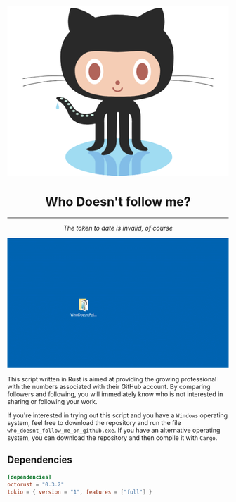 <div align="center">

![logo](logo.png)

# Who Doesn't follow me?

---

*The token to date is invalid, of course*

![gif](gif.gif)

</div>

This script written in Rust is aimed at providing the growing professional with the numbers associated with their GitHub account. By comparing followers and following, you will immediately know who is not interested in sharing or following your work.

If you're interested in trying out this script and you have a `Windows` operating system, feel free to download the repository and run the file `who_doesnt_follow_me_on_github.exe`. If you have an alternative operating system, you can download the repository and then compile it with `Cargo`.

## Dependencies

```toml
[dependencies]
octorust = "0.3.2"
tokio = { version = "1", features = ["full"] }
```
